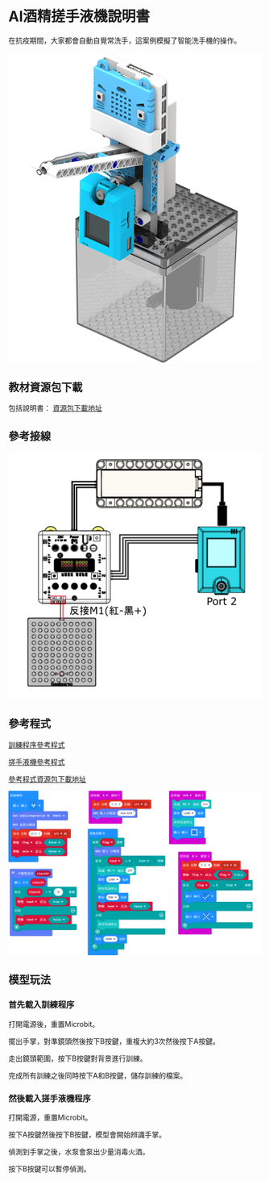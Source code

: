 # AI酒精搓手液機說明書

在抗疫期間，大家都會自動自覺常洗手，這案例模擬了智能洗手機的操作。

![](../../images/wash.png)

## 教材資源包下載

包括說明書： [資源包下載地址](https://bit.ly/AIHealthCareSetBuildingGuide)

## 參考接線

![](./images/washcon.png)

## 參考程式

[訓練程序參考程式](https://makecode.microbit.org/_4v35X9ferVMY)

[搓手液機參考程式](https://makecode.microbit.org/_Dzp8Xt48kMVq)

[參考程式資源包下載地址](https://bit.ly/AIHealthCareSetHex)

![](./images/washcode.png)

## 模型玩法

### 首先載入訓練程序

打開電源後，重置Microbit。

擺出手掌，對準鏡頭然後按下B按鍵，重複大約3次然後按下A按鍵。

走出鏡頭範圍，按下B按鍵對背景進行訓練。

完成所有訓練之後同時按下A和B按鍵，儲存訓練的檔案。

### 然後載入搓手液機程序

打開電源，重置Microbit。

按下A按鍵然後按下B按鍵，模型會開始辨識手掌。

偵測到手掌之後，水泵會泵出少量消毒火酒。

按下B按鍵可以暫停偵測。





